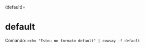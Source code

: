 (default)=

# default

Comando: `echo "Estou no formato default" | cowsay -f default`

```{literalinclude} saidas/default.txt 
```

